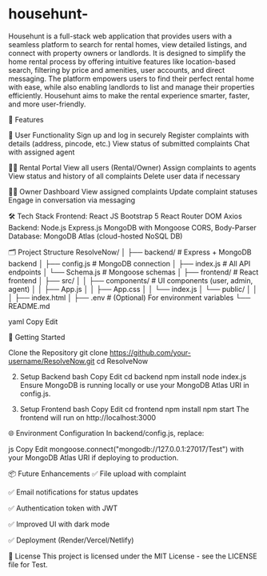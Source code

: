 # househunt-
Househunt is a full-stack web application that provides users with a seamless platform to search for rental homes, view detailed listings, and connect with property owners or landlords. It is designed to simplify the home rental process by offering intuitive features like location-based search, filtering by price and amenities, user accounts, and direct messaging. The platform empowers users to find their perfect rental home with ease, while also enabling landlords to list and manage their properties efficiently. Househunt aims to make the rental experience smarter, faster, and more user-friendly.

📌 Features

👤 User Functionality Sign up and log in securely Register complaints with details (address, pincode, etc.) View status of submitted complaints Chat with assigned agent

🧑‍💼 Rental Portal View all users (Rental/Owner) Assign complaints to agents View status and history of all complaints Delete user data if necessary

👨‍🔧 Owner Dashboard View assigned complaints Update complaint statuses Engage in conversation via messaging

🛠️ Tech Stack Frontend: React JS Bootstrap 5 React Router DOM Axios Backend: Node.js Express.js MongoDB with Mongoose CORS, Body-Parser Database: MongoDB Atlas (cloud-hosted NoSQL DB)

🗂️ Project Structure ResolveNow/ │ ├── backend/ # Express + MongoDB backend │ ├── config.js # MongoDB connection │ ├── index.js # All API endpoints │ └── Schema.js # Mongoose schemas │ ├── frontend/ # React frontend │ ├── src/ │ │ ├── components/ # UI components (user, admin, agent) │ │ ├── App.js │ │ ├── App.css │ │ └── index.js │ └── public/ │ │ │ ├── index.html │ ├── .env # (Optional) For environment variables └── README.md

yaml Copy Edit

🚀 Getting Started

Clone the Repository
git clone https://github.com/your-username/ResolveNow.git cd ResolveNow

2. Setup Backend bash Copy Edit cd backend npm install node index.js Ensure MongoDB is running locally or use your MongoDB Atlas URI in config.js.

3. Setup Frontend bash Copy Edit cd frontend npm install npm start The frontend will run on http://localhost:3000

🌐 Environment Configuration In backend/config.js, replace:

js Copy Edit mongoose.connect("mongodb://127.0.0.1:27017/Test") with your MongoDB Atlas URI if deploying to production.

📦 Future Enhancements ✅ File upload with complaint

✅ Email notifications for status updates

✅ Authentication token with JWT

✅ Improved UI with dark mode

✅ Deployment (Render/Vercel/Netlify)

📄 License This project is licensed under the MIT License - see the LICENSE file for Test.
